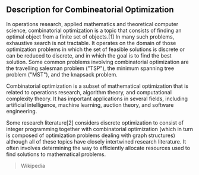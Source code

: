 ## Description for Combineatorial Optimization


In operations research, applied mathematics and theoretical computer science, combinatorial optimization is a topic that consists of finding an optimal object from a finite set of objects.[1] In many such problems, exhaustive search is not tractable. It operates on the domain of those optimization problems in which the set of feasible solutions is discrete or can be reduced to discrete, and in which the goal is to find the best solution. Some common problems involving combinatorial optimization are the travelling salesman problem ("TSP"), the minimum spanning tree problem ("MST"), and the knapsack problem.

Combinatorial optimization is a subset of mathematical optimization that is related to operations research, algorithm theory, and computational complexity theory. It has important applications in several fields, including artificial intelligence, machine learning, auction theory, and software engineering.

Some research literature[2] considers discrete optimization to consist of integer programming together with combinatorial optimization (which in turn is composed of optimization problems dealing with graph structures) although all of these topics have closely intertwined research literature. It often involves determining the way to efficiently allocate resources used to find solutions to mathematical problems. 

> Wikipedia
